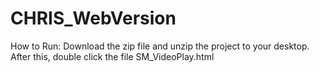 # CHRIS_WebVersion

How to Run:
Download the zip file and unzip the project to your desktop. After this, double click the file SM_VideoPlay.html